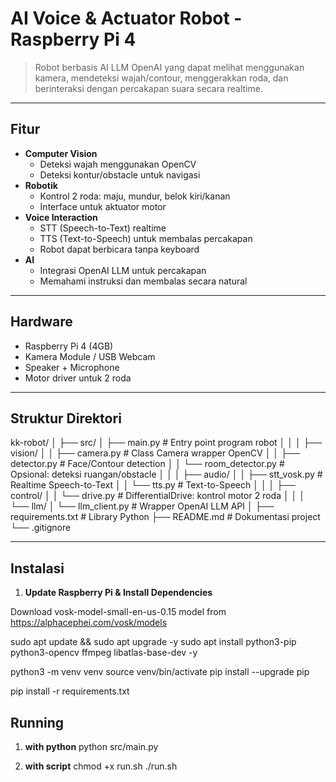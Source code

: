 # AI Voice & Actuator Robot - Raspberry Pi 4

> Robot berbasis AI LLM OpenAI yang dapat melihat menggunakan kamera, mendeteksi wajah/contour, menggerakkan roda, dan berinteraksi dengan percakapan suara secara realtime.

---

## Fitur

- **Computer Vision**
  - Deteksi wajah menggunakan OpenCV
  - Deteksi kontur/obstacle untuk navigasi
- **Robotik**
  - Kontrol 2 roda: maju, mundur, belok kiri/kanan
  - Interface untuk aktuator motor
- **Voice Interaction**
  - STT (Speech-to-Text) realtime
  - TTS (Text-to-Speech) untuk membalas percakapan
  - Robot dapat berbicara tanpa keyboard
- **AI**
  - Integrasi OpenAI LLM untuk percakapan
  - Memahami instruksi dan membalas secara natural

---

## Hardware

- Raspberry Pi 4 (4GB)
- Kamera Module / USB Webcam
- Speaker + Microphone
- Motor driver untuk 2 roda

---

## Struktur Direktori

kk-robot/
│
├── src/
│ ├── main.py # Entry point program robot
│ │
│ ├── vision/
│ │ ├── camera.py # Class Camera wrapper OpenCV
│ │ ├── detector.py # Face/Contour detection
│ │ └── room_detector.py # Opsional: deteksi ruangan/obstacle
│ │
│ ├── audio/
│ │ ├── stt_vosk.py # Realtime Speech-to-Text
│ │ └── tts.py # Text-to-Speech
│ │
│ ├── control/
│ │ └── drive.py # DifferentialDrive: kontrol motor 2 roda
│ │
│ └── llm/
│ └── llm_client.py # Wrapper OpenAI LLM API
│
├── requirements.txt # Library Python
├── README.md # Dokumentasi project
└── .gitignore


---

## Instalasi

1. **Update Raspberry Pi & Install Dependencies**

Download vosk-model-small-en-us-0.15 model from https://alphacephei.com/vosk/models

sudo apt update && sudo apt upgrade -y
sudo apt install python3-pip python3-opencv ffmpeg libatlas-base-dev -y

python3 -m venv venv
source venv/bin/activate
pip install --upgrade pip

pip install -r requirements.txt

## Running

1. **with python**
python src/main.py

2. **with script**
chmod +x run.sh
./run.sh